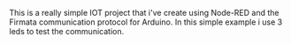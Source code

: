 This is a really simple IOT project that i've create using Node-RED and the Firmata communication protocol for Arduino. In this simple example i use 3 leds to test the communication.
